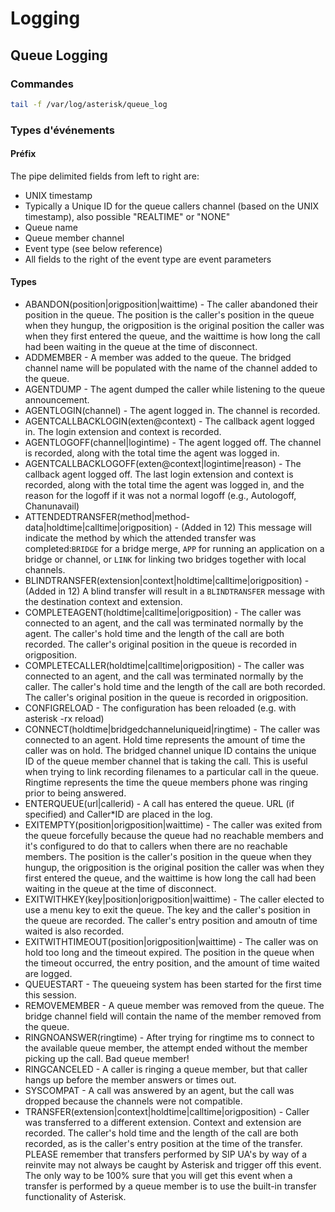 # Logging

## Queue Logging

### Commandes

```bash
tail -f /var/log/asterisk/queue_log
```

### Types d'événements

#### Préfix

The pipe delimited fields from left to right are:

* UNIX timestamp
* Typically a Unique ID for the queue callers channel (based on the UNIX timestamp), also possible "REALTIME" or "NONE"
* Queue name
* Queue member channel
* Event type (see below reference)
* All fields to the right of the event type are event parameters

#### Types

* ABANDON(position|origposition|waittime) - The caller abandoned their position in the queue. The position is the caller's position in the queue when they hungup, the origposition is the original position the caller was when they first entered the queue, and the waittime is how long the call had been waiting in the queue at the time of disconnect.
* ADDMEMBER - A member was added to the queue. The bridged channel name will be populated with the name of the channel added to the queue.
* AGENTDUMP - The agent dumped the caller while listening to the queue announcement.
* AGENTLOGIN(channel) - The agent logged in. The channel is recorded.
* AGENTCALLBACKLOGIN(exten@context) - The callback agent logged in. The login extension and context is recorded.
* AGENTLOGOFF(channel|logintime) - The agent logged off. The channel is recorded, along with the total time the agent was logged in.
* AGENTCALLBACKLOGOFF(exten@context|logintime|reason) - The callback agent logged off. The last login extension and context is recorded, along with the total time the agent was logged in, and the reason for the logoff if it was not a normal logoff (e.g., Autologoff, Chanunavail)\
  &#x20;
* ATTENDEDTRANSFER(method|method-data|holdtime|calltime|origposition) - (Added in 12) This message will indicate the method by which the attended transfer was completed:`BRIDGE` for a bridge merge, `APP` for running an application on a bridge or channel, or `LINK` for linking two bridges together with local channels.\
  &#x20;
* BLINDTRANSFER(extension|context|holdtime|calltime|origposition) - (Added in 12) A blind transfer will result in a `BLINDTRANSFER` message with the destination context and extension.
* COMPLETEAGENT(holdtime|calltime|origposition) - The caller was connected to an agent, and the call was terminated normally by the agent. The caller's hold time and the length of the call are both recorded. The caller's original position in the queue is recorded in origposition.
* COMPLETECALLER(holdtime|calltime|origposition) - The caller was connected to an agent, and the call was terminated normally by the caller. The caller's hold time and the length of the call are both recorded. The caller's original position in the queue is recorded in origposition.
* CONFIGRELOAD - The configuration has been reloaded (e.g. with asterisk -rx reload)
* CONNECT(holdtime|bridgedchanneluniqueid|ringtime) - The caller was connected to an agent. Hold time represents the amount of time the caller was on hold. The bridged channel unique ID contains the unique ID of the queue member channel that is taking the call. This is useful when trying to link recording filenames to a particular call in the queue. Ringtime represents the time the queue members phone was ringing prior to being answered.
* ENTERQUEUE(url|callerid) - A call has entered the queue. URL (if specified) and Caller\*ID are placed in the log.
* EXITEMPTY(position|origposition|waittime) - The caller was exited from the queue forcefully because the queue had no reachable members and it's configured to do that to callers when there are no reachable members. The position is the caller's position in the queue when they hungup, the origposition is the original position the caller was when they first entered the queue, and the waittime is how long the call had been waiting in the queue at the time of disconnect.
* EXITWITHKEY(key|position|origposition|waittime) - The caller elected to use a menu key to exit the queue. The key and the caller's position in the queue are recorded. The caller's entry position and amoutn of time waited is also recorded.
* EXITWITHTIMEOUT(position|origposition|waittime) - The caller was on hold too long and the timeout expired. The position in the queue when the timeout occurred, the entry position, and the amount of time waited are logged.
* QUEUESTART - The queueing system has been started for the first time this session.
* REMOVEMEMBER - A queue member was removed from the queue. The bridge channel field will contain the name of the member removed from the queue.
* RINGNOANSWER(ringtime) - After trying for ringtime ms to connect to the available queue member, the attempt ended without the member picking up the call. Bad queue member!
* RINGCANCELED - A caller is ringing a queue member, but that caller hangs up before the member answers or times out.
* SYSCOMPAT - A call was answered by an agent, but the call was dropped because the channels were not compatible.
* TRANSFER(extension|context|holdtime|calltime|origposition) - Caller was transferred to a different extension. Context and extension are recorded. The caller's hold time and the length of the call are both recorded, as is the caller's entry position at the time of the transfer. PLEASE remember that transfers performed by SIP UA's by way of a reinvite may not always be caught by Asterisk and trigger off this event. The only way to be 100% sure that you will get this event when a transfer is performed by a queue member is to use the built-in transfer functionality of Asterisk.
